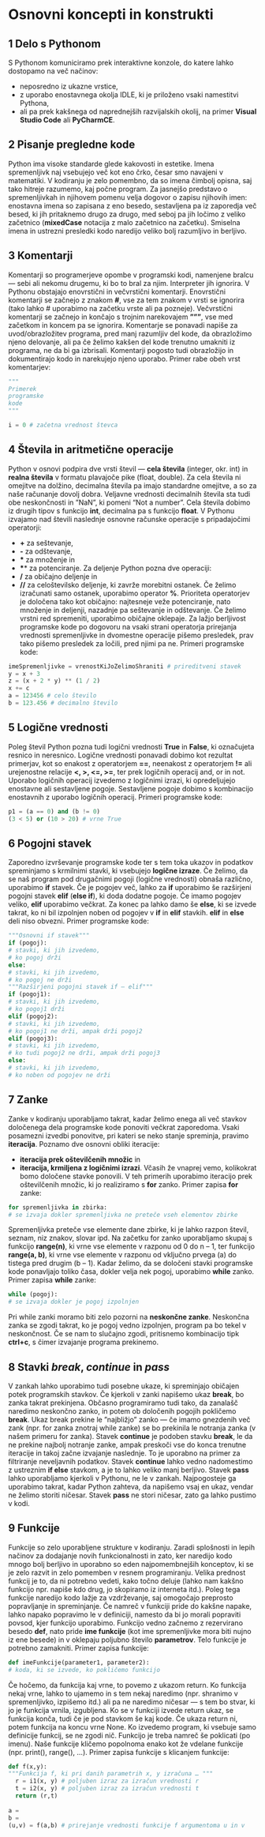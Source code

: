 # Osnovni koncepti in konstrukti

## 1  Delo s Pythonom

S Pythonom komuniciramo prek interaktivne konzole, do katere lahko
dostopamo na več načinov:
- neposredno iz ukazne vrstice,
- z uporabo enostavnega okolja IDLE, ki je priloženo vsaki namestitvi
  Pythona,
- ali pa prek kakšnega od naprednejših razvijalskih okolij, na primer **Visual Studio Code** ali
**PyCharmCE**.

## 2  Pisanje pregledne kode

Python ima visoke standarde glede kakovosti in estetike. Imena spremenljivk naj vsebujejo več kot eno črko, česar smo navajeni v matematiki. V kodiranju je zelo pomembno, da so imena čimbolj opisna, saj tako hitreje razumemo, kaj počne program. Za jasnejšo predstavo o spremenljivkah in njihovem pomenu velja dogovor o zapisu njihovih imen: enostavna imena so zapisana z eno
besedo, sestavljena pa iz zaporedja več besed, ki jih pritaknemo drugo za drugo, med seboj pa jih ločimo z veliko začetnico (**mixedCase** notacija z malo začetnico na začetku). Smiselna imena in ustrezni presledki kodo naredijo veliko bolj
razumljivo in berljivo.

## 3  Komentarji

Komentarji so programerjeve opombe v programski kodi, namenjene bralcu — sebi ali nekomu drugemu, ki bo to bral za njim. Interpreter jih ignorira. V Pythonu obstajajo enovrstični in večvrstični komentarji. Enovrstični komentarji se začnejo z znakom **#**, vse za tem znakom v vrsti se ignorira (tako lahko # uporabimo na začetku vrste ali pa pozneje).
Večvrstični komentarji se začnejo in končajo s trojnim narekovajem **”””**, vse med začetkom in koncem pa se ignorira.
Komentarje se ponavadi napiše za uvod/obrazložitev programa, pred manj razumljiv del kode, da obrazložimo njeno delovanje, ali pa če želimo kakšen del kode trenutno umakniti iz programa, ne da bi ga izbrisali. Komentarji pogosto tudi obrazložijo in dokumentirajo kodo in narekujejo njeno uporabo. 
Primer rabe obeh vrst komentarjev:

```python
"""
Primerek
programske
kode
"""

i = 0 # začetna vrednost števca
```

## 4  Števila in aritmetične operacije

Python v osnovi podpira dve vrsti števil — **cela števila** (integer, okr. int) in **realna števila** v formatu plavajoče pike (float, double). Za cela števila ni omejitve na dolžino, decimalna števila pa imajo standardne omejitve, a so za naše računanje dovolj dobra. Veljavne vrednosti decimalnih števila sta tudi obe neskončnosti in ”NaN”, ki pomeni “Not a number”. Cela števila dobimo iz drugih tipov s funkcijo **int**, decimalna pa s funkcijo **float**.
V Pythonu izvajamo nad števili naslednje osnovne računske operacije s pripadajočimi operatorji:
- **+** za seštevanje,
- **-** za odštevanje,
- **\*** za množenje in
- **\**** za potenciranje.
Za deljenje Python pozna dve operaciji:
- **/** za običajno deljenje in
- **//** za celoštevilsko deljenje, ki zavrže morebitni ostanek.
Če želimo izračunati samo ostanek, uporabimo operator **%**. Prioriteta operatorjev je določena tako kot običajno: najtesneje veže potenciranje, nato množenje in deljenji, nazadnje pa seštevanje in odštevanje. Če želimo vrstni red spremeniti, uporabimo običajne oklepaje. Za lažjo berljivost programske kode po dogovoru na vsaki strani operatorja prirejanja vrednosti spremenljivke in dvomestne operacije pišemo presledek, prav tako pišemo presledek za ločili, pred njimi pa ne. 
Primeri programske kode:

```python
imeSpremenljivke = vrenostKiJoZelimoShraniti # prireditveni stavek
y = x + 3
z = (x + 2 * y) ** (1 / 2)
x += c
a = 123456 # celo število
b = 123.456 # decimalno število
```

## 5  Logične vrednosti

Poleg števil Python pozna tudi logični vrednosti **True** in **False**, ki označujeta resnico in neresnico. Logične vrednosti ponavadi dobimo kot rezultat primerjav, kot so enakost z operatorjem **==**, neenakost z operatorjem **!=** ali urejenostne relacije **<, >, <=, >=**, ter prek logičnih operacij and, or in not. Uporabo logičnih operacij izvedemo z logičnimi izrazi, ki opredeljujejo enostavne ali sestavljene pogoje. Sestavljene pogoje dobimo s kombinacijo enostavnih z uporabo logičnih operacij. 
Primeri programske kode:

```python
p1 = (a == 0) and (b != 0)
(3 < 5) or (10 > 20) # vrne True
```

## 6  Pogojni stavek

Zaporedno izvrševanje programske kode ter s tem toka ukazov in podatkov spreminjamo s krmilnimi stavki, ki vsebujejo **logične izraze**. Če želimo, da se naš program pod drugačnimi pogoji (logične vrednosti) obnaša različno, uporabimo **if** stavek. 
Če je pogojev več, lahko za **if** uporabimo še razširjeni pogojni stavek **elif** (**else if**), ki doda dodatne pogoje. 
Če imamo pogojev veliko, **elif** uporabimo večkrat. Za konec pa lahko damo še **else**, ki se izvede takrat, ko ni bil izpolnjen noben od pogojev v **if** in **elif** stavkih. **elif** in **else** deli niso obvezni. 
Primer programske kode:

```python
"""Osnovni if stavek"""
if (pogoj):
# stavki, ki jih izvedemo,
# ko pogoj drži
else:
# stavki, ki jih izvedemo,
# ko pogoj ne drži
"""Razširjeni pogojni stavek if — elif"""
if (pogoj1):
# stavki, ki jih izvedemo,
# ko pogoj1 drži
elif (pogoj2):
# stavki, ki jih izvedemo,
# ko pogoj1 ne drži, ampak drži pogoj2
elif (pogoj3):
# stavki, ki jih izvedemo,
# ko tudi pogoj2 ne drži, ampak drži pogoj3
else:
# stavki, ki jih izvedemo,
# ko noben od pogojev ne drži
```

## 7  Zanke

Zanke v kodiranju uporabljamo takrat, kadar želimo enega ali več stavkov določenega dela programske kode ponoviti večkrat zaporedoma. Vsaki posamezni izvedbi ponovitve, pri kateri se neko stanje spreminja, pravimo **iteracija**. Poznamo dve osnovni obliki iteracije:
- **iteracija prek oštevilčenih množic** in
- **iteracija, krmiljena z logičnimi izrazi**.
Včasih že vnaprej vemo, kolikokrat bomo določene stavke ponovili. V teh primerih uporabimo iteracijo prek oštevilčenih množic, ki jo realiziramo s **for** zanko. 
Primer zapisa **for** zanke:

```python
for spremenljivka in zbirka:
# se izvaja dokler spremenljivka ne preteče vseh elementov zbirke
```

Spremenljivka preteče vse elemente dane zbirke, ki je lahko razpon števil, seznam, niz znakov, slovar ipd. Na začetku for zanko uporabljamo skupaj s funkcijo **range(n)**, ki vrne vse elemente v razponu od 0 do n – 1, ter funkcijo **range(a, b)**, ki vrne vse elemente v razponu od vključno prvega (a) do tistega pred drugim (b – 1).
Kadar želimo, da se določeni stavki programske kode ponavljajo toliko časa, dokler velja nek pogoj, uporabimo **while** zanko. Primer zapisa **while** zanke:

```python
while (pogoj):
# se izvaja dokler je pogoj izpolnjen
```

Pri while zanki moramo biti zelo pozorni na **neskončne zanke**. Neskončna zanka se zgodi takrat, ko je pogoj vedno izpolnjen, program pa bo tekel v neskončnost. Če se nam to slučajno zgodi, pritisnemo kombinacijo tipk **ctrl+c**, s čimer izvajanje programa prekinemo.

## 8  Stavki *break*, *continue* in *pass*

V zankah lahko uporabimo tudi posebne ukaze, ki spreminjajo običajen potek programskih stavkov. Če kjerkoli v zanki napišemo ukaz **break**, bo zanka takrat prekinjena. Občasno programiramo tudi tako, da zanalašč naredimo neskončno zanko, in potem ob določenih pogojih pokličemo **break**. Ukaz break prekine le ”najbližjo” zanko — če imamo gnezdenih več zank (npr. for zanka znotraj while zanke) se bo prekinila le notranja zanka (v našem primeru for zanka).
Stavek **continue** je podoben stavku **break**, le da ne prekine najbolj notranje zanke, ampak preskoči vse do konca trenutne iteracije in takoj začne izvajanje naslednje. To je uporabno na primer za filtriranje neveljavnih podatkov. Stavek
**continue** lahko vedno nadomestimo z ustreznim **if else** stavkom, a je to lahko veliko manj berljivo.
Stavek **pass** lahko uporabljamo kjerkoli v Pythonu, ne le v zankah. Najpogosteje ga uporabimo takrat, kadar Python zahteva, da napišemo vsaj en ukaz, vendar ne želimo storiti ničesar. Stavek **pass** ne stori ničesar, zato ga lahko pustimo v kodi.

## 9  Funkcije

Funkcije so zelo uporabljene strukture v kodiranju. Zaradi splošnosti in lepih načinov za dodajanje novih funkcionalnosti in zato, ker naredijo kodo mnogo bolj berljivo in uporabno so eden najpomembnejših konceptov, ki se je zelo razvit in zelo pomemben v resnem programiranju. Velika prednost funkcij je to, da ni potrebno vedeti, kako točno deluje (lahko nam kakšno funkcijo npr. napiše kdo drug, jo skopiramo iz interneta itd.). Poleg tega funkcije naredijo kodo lažje za vzdrževanje, saj omogočajo preprosto popravljanje in spreminjanje. Če namreč v funkciji pride do kakšne napake, lahko napako popravimo le v definiciji, namesto da bi jo morali popraviti povsod, kjer funkcijo uporabimo.
Funkcijo vedno začnemo z rezervirano besedo **def**, nato pride **ime funkcije** (kot ime spremenljivke mora biti nujno iz ene besede) in v oklepaju poljubno število **parametrov**. Telo funkcije je potrebno zamakniti. 
Primer zapisa funkcije:

```python
def imeFunkcije(parameter1, parameter2):
# koda, ki se izvede, ko pokličemo funkcijo
```

Če hočemo, da funkcija kaj vrne, to povemo z ukazom return. Ko funkcija nekaj vrne, lahko to ujamemo in s tem nekaj naredimo (npr. shranimo v spremenljivko, izpišemo itd.) ali pa ne naredimo ničesar — s tem bo stvar, ki jo je funkcija vrnila, izgubljena. Ko se v funkciji izvede return ukaz, se funkcija konča, tudi če je pod stavkom še kaj kode. Če ukaza return ni, potem funkcija na koncu vrne None.
Ko izvedemo program, ki vsebuje samo definicije funkcij, se ne zgodi nič. Funkcijo je treba namreč še poklicati (po imenu). Naše funkcije kličemo popolnoma enako kot že vdelane funkcije (npr. print(), range(), ...).
Primer zapisa funkcije s klicanjem funkcije:

```python
def f(x,y):
"""Funkcija f, ki pri danih parametrih x, y izračuna … """
  r = i1(x, y) # poljuben izraz za izračun vrednosti r
  t = i2(x, y) # poljuben izraz za izračun vrednosti t
  return (r,t)
  
a =
b =
(u,v) = f(a,b) # prirejanje vrednosti funkcije f argumentoma u in v
```
